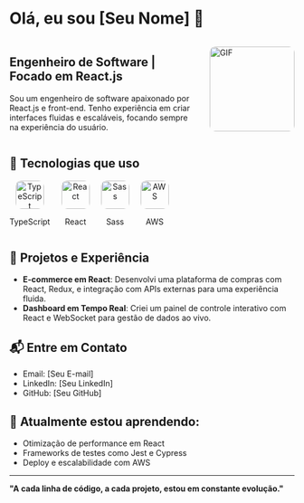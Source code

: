 # Olá, eu sou [Seu Nome] 👋

<div style="display: flex; align-items: center;">
  <!-- Texto à esquerda -->
  <div>
    <h2>Engenheiro de Software | Focado em React.js</h2>
    <p>Sou um engenheiro de software apaixonado por React.js e front-end. Tenho experiência em criar interfaces fluidas e escaláveis, focando sempre na experiência do usuário.</p>
  </div>
  
  <!-- GIF à direita -->
  <img src="https://camo.githubusercontent.com/4d9f5ecceb711eec6e2018f38a5677dc657c9738d4a65ba3b928c41c0a45b439/68747470733a2f2f6d69726f2e6d656469756d2e636f6d2f6d61782f313336302f302a37513379765349765f7430696f4a2d5a2e676966" alt="GIF" width="150" style="border-radius: 10px; margin-left: 20px;">
</div>

## 🚀 Tecnologias que uso

<div style="display: flex; gap: 20px; flex-wrap: wrap;">
  <div style="text-align: center;">
    <img src="https://cdn.jsdelivr.net/npm/devicons@2.2.0/devicon-icons/png/plain/typescript-original.svg" alt="TypeScript" width="50" style="border-radius: 10px; transition: transform 0.3s;" onmouseover="this.style.transform='scale(1.2)'" onmouseout="this.style.transform='scale(1)'">
    <p>TypeScript</p>
  </div>
  <div style="text-align: center;">
    <img src="https://cdn.jsdelivr.net/npm/devicons@2.2.0/devicon-icons/png/plain/react-original.svg" alt="React" width="50" style="border-radius: 10px; transition: transform 0.3s;" onmouseover="this.style.transform='scale(1.2)'" onmouseout="this.style.transform='scale(1)'">
    <p>React</p>
  </div>
  <div style="text-align: center;">
    <img src="https://cdn.jsdelivr.net/npm/devicons@2.2.0/devicon-icons/png/plain/sass-original.svg" alt="Sass" width="50" style="border-radius: 10px; transition: transform 0.3s;" onmouseover="this.style.transform='scale(1.2)'" onmouseout="this.style.transform='scale(1)'">
    <p>Sass</p>
  </div>
  <div style="text-align: center;">
    <img src="https://cdn.jsdelivr.net/npm/devicons@2.2.0/devicon-icons/png/plain/aws-original.svg" alt="AWS" width="50" style="border-radius: 10px; transition: transform 0.3s;" onmouseover="this.style.transform='scale(1.2)'" onmouseout="this.style.transform='scale(1)'">
    <p>AWS</p>
  </div>
</div>

## 🌱 Projetos e Experiência

- **E-commerce em React**: Desenvolvi uma plataforma de compras com React, Redux, e integração com APIs externas para uma experiência fluida.
- **Dashboard em Tempo Real**: Criei um painel de controle interativo com React e WebSocket para gestão de dados ao vivo.

## 📬 Entre em Contato
- Email: [Seu E-mail]
- LinkedIn: [Seu LinkedIn]
- GitHub: [Seu GitHub]

## 🌱 Atualmente estou aprendendo:
- Otimização de performance em React
- Frameworks de testes como Jest e Cypress
- Deploy e escalabilidade com AWS

---

**"A cada linha de código, a cada projeto, estou em constante evolução."**

